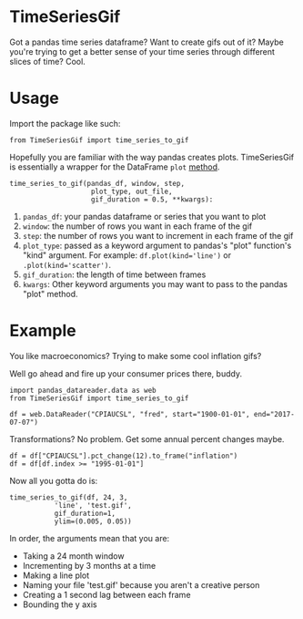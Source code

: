 # TimeSeriesGif

Got a pandas time series dataframe? Want to create gifs out of it? Maybe you're trying to get a better sense of your time series through different slices of time? Cool.

# Usage 

Import the package like such:

```
from TimeSeriesGif import time_series_to_gif
``` 

Hopefully you are familiar with the way pandas creates plots. TimeSeriesGif is essentially a wrapper for the DataFrame `plot` [method](https://pandas.pydata.org/pandas-docs/stable/generated/pandas.DataFrame.plot.html). 

```
time_series_to_gif(pandas_df, window, step, 
					plot_type, out_file,
					gif_duration = 0.5, **kwargs):
```

1. `pandas_df`: your pandas dataframe or series that you want to plot 
2. `window`: the number of rows you want in each frame of the gif
3. `step`: the number of rows you want to increment in each frame of the gif
4. `plot_type`: passed as a keyword argument to pandas's "plot" function's "kind" argument. For example: `df.plot(kind='line')` or `.plot(kind='scatter')`. 
5. `gif_duration`: the length of time between frames
6. `kwargs`: Other keyword arguments you may want to pass to the pandas "plot" method. 

# Example

You like macroeconomics? Trying to make some cool inflation gifs? 

Well go ahead and fire up your consumer prices there, buddy. 

```
import pandas_datareader.data as web
from TimeSeriesGif import time_series_to_gif

df = web.DataReader("CPIAUCSL", "fred", start="1900-01-01", end="2017-07-07")
```

Transformations? No problem. Get some annual percent changes maybe.

```
df = df["CPIAUCSL"].pct_change(12).to_frame("inflation")
df = df[df.index >= "1995-01-01"]
```

Now all you gotta do is: 

```
time_series_to_gif(df, 24, 3, 
		   'line', 'test.gif', 
		   gif_duration=1,
		   ylim=(0.005, 0.05))

```

In order, the arguments mean that you are:

* Taking a 24 month window
* Incrementing by 3 months at a time
* Making a line plot
* Naming your file 'test.gif' because you aren't a creative person
* Creating a 1 second lag between each frame
* Bounding the y axis